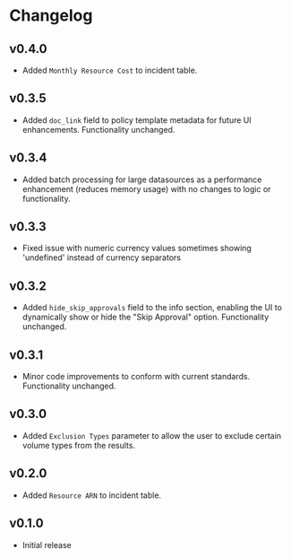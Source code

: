 # Changelog

## v0.4.0

- Added `Monthly Resource Cost` to incident table.

## v0.3.5

- Added `doc_link` field to policy template metadata for future UI enhancements. Functionality unchanged.

## v0.3.4

- Added batch processing for large datasources as a performance enhancement (reduces memory usage) with no changes to logic or functionality.

## v0.3.3

- Fixed issue with numeric currency values sometimes showing 'undefined' instead of currency separators

## v0.3.2

- Added `hide_skip_approvals` field to the info section, enabling the UI to dynamically show or hide the "Skip Approval" option. Functionality unchanged.

## v0.3.1

- Minor code improvements to conform with current standards. Functionality unchanged.

## v0.3.0

- Added `Exclusion Types` parameter to allow the user to exclude certain volume types from the results.

## v0.2.0

- Added `Resource ARN` to incident table.

## v0.1.0

- Initial release
